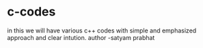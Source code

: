 # c-codes
in this we will have  various c++ codes with simple and emphasized approach and clear intution.
author -satyam prabhat
